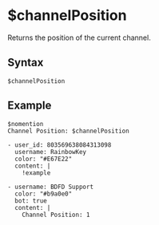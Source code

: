 # $channelPosition
Returns the position of the current channel.

## Syntax
```
$channelPosition
```
## Example
```
$nomention
Channel Position: $channelPosition
```

```discord yaml
- user_id: 803569638084313098
  username: RainbowKey
  color: "#E67E22"
  content: |
    !example

- username: BDFD Support
  color: "#b9a0e0"
  bot: true
  content: |
    Channel Position: 1
```


